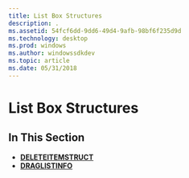 ```yaml
---
title: List Box Structures
description: .
ms.assetid: 54fcf6dd-9dd6-49d4-9afb-98bf6f235d9d
ms.technology: desktop
ms.prod: windows
ms.author: windowssdkdev
ms.topic: article
ms.date: 05/31/2018
---
```


# List Box Structures

## In This Section

-   [**DELETEITEMSTRUCT**](/windows/desktop/api/Winuser/ns-winuser-tagdeleteitemstruct)
-   [**DRAGLISTINFO**](/windows/desktop/api/Commctrl/ns-commctrl-tagdraglistinfo)

 

 




